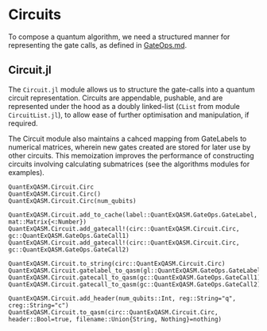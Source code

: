 # Circuits 

To compose a quantum algorithm, we need a structured manner for representing the gate calls, as defined in [GateOps.md](GateOps.md). 

## Circuit.jl
The `Circuit.jl` module allows us to structure the gate-calls into a quantum circuit representation. Circuits are appendable, pushable, and are represented under the hood as a doubly linked-list (`CList` from module `CircuitList.jl`), to allow ease of further optimisation and manipulation, if required.

The Circuit module also maintains a cahced mapping from GateLabels to numerical matrices, wherein new gates created are stored for later use by other circuits. This memoization improves the performance of constructing circuits involving calculating submatrices (see the algorithms modules for examples).

```@docs
QuantExQASM.Circuit.Circ
QuantExQASM.Circuit.Circ()
QuantExQASM.Circuit.Circ(num_qubits)

QuantExQASM.Circuit.add_to_cache(label::QuantExQASM.GateOps.GateLabel, mat::Matrix{<:Number})
QuantExQASM.Circuit.add_gatecall!(circ::QuantExQASM.Circuit.Circ, gc::QuantExQASM.GateOps.GateCall1)
QuantExQASM.Circuit.add_gatecall!(circ::QuantExQASM.Circuit.Circ, gc::QuantExQASM.GateOps.GateCall2)

QuantExQASM.Circuit.to_string(circ::QuantExQASM.Circuit.Circ)
QuantExQASM.Circuit.gatelabel_to_qasm(gl::QuantExQASM.GateOps.GateLabel)
QuantExQASM.Circuit.gatecall_to_qasm(gc::QuantExQASM.GateOps.GateCall1)
QuantExQASM.Circuit.gatecall_to_qasm(gc::QuantExQASM.GateOps.GateCall2)

QuantExQASM.Circuit.add_header(num_qubits::Int, reg::String="q", creg::String="c")
QuantExQASM.Circuit.to_qasm(circ::QuantExQASM.Circuit.Circ, header::Bool=true, filename::Union{String, Nothing}=nothing)
```
